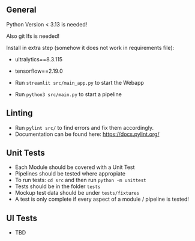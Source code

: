 ## General

Python Version < 3.13 is needed!

Also git lfs is needed!

Install in extra step (somehow it does not work in requirements file):
- ultralytics==8.3.115
- tensorflow==2.19.0

- Run `streamlit src/main_app.py` to start the Webapp 
- Run `python3 src/main.py` to start a pipeline

## Linting

- Run `pylint src/` to find errors and fix them accordingly.
- Documentation can be found here: https://docs.pylint.org/

## Unit Tests

- Each Module should be covered with a Unit Test
- Pipelines should be tested where appropiate
- To run tests: `cd src` and then run `python -m unittest`
- Tests should be in the folder `tests`
- Mockup test data should be under `tests/fixtures`
- A test is only complete if every aspect of a module / pipeline is tested!

## UI Tests

- TBD